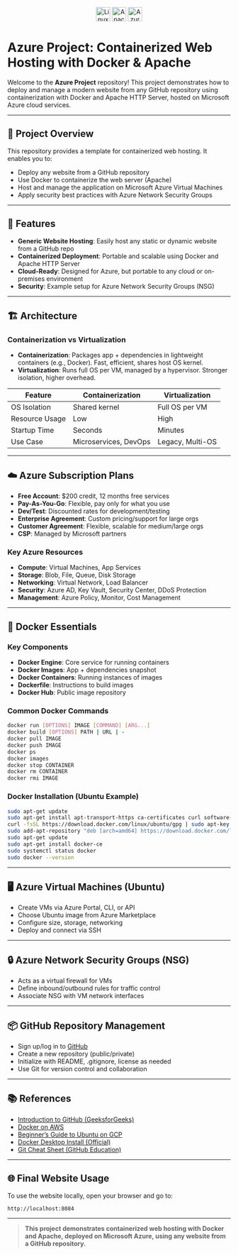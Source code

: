 <!-- Logos Row -->
<p align="center">
  <img src="https://img.shields.io/badge/Linux-000?logo=linux&logoColor=white" alt="Linux" height="32"/>
  <img src="https://img.shields.io/badge/Apache-D22128?logo=apache&logoColor=white" alt="Apache" height="32"/>
  <img src="https://img.shields.io/badge/Azure-0078D4?logo=microsoft-azure&logoColor=white" alt="Azure" height="32"/>
</p>

# Azure Project: Containerized Web Hosting with Docker & Apache

Welcome to the **Azure Project** repository! This project demonstrates how to deploy and manage a modern website from any GitHub repository using containerization with Docker and Apache HTTP Server, hosted on Microsoft Azure cloud services.

---

## 🚀 Project Overview

This repository provides a template for containerized web hosting. It enables you to:
- Deploy any website from a GitHub repository
- Use Docker to containerize the web server (Apache)
- Host and manage the application on Microsoft Azure Virtual Machines
- Apply security best practices with Azure Network Security Groups

---

## 🌟 Features
- **Generic Website Hosting**: Easily host any static or dynamic website from a GitHub repo
- **Containerized Deployment**: Portable and scalable using Docker and Apache HTTP Server
- **Cloud-Ready**: Designed for Azure, but portable to any cloud or on-premises environment
- **Security**: Example setup for Azure Network Security Groups (NSG)

---

## 🏗️ Architecture

### Containerization vs Virtualization
- **Containerization**: Packages app + dependencies in lightweight containers (e.g., Docker). Fast, efficient, shares host OS kernel.
- **Virtualization**: Runs full OS per VM, managed by a hypervisor. Stronger isolation, higher overhead.

| Feature         | Containerization         | Virtualization           |
|----------------|-------------------------|-------------------------|
| OS Isolation   | Shared kernel           | Full OS per VM          |
| Resource Usage | Low                     | High                    |
| Startup Time   | Seconds                 | Minutes                 |
| Use Case       | Microservices, DevOps   | Legacy, Multi-OS        |

---

## ☁️ Azure Subscription Plans
- **Free Account**: $200 credit, 12 months free services
- **Pay-As-You-Go**: Flexible, pay only for what you use
- **Dev/Test**: Discounted rates for development/testing
- **Enterprise Agreement**: Custom pricing/support for large orgs
- **Customer Agreement**: Flexible, scalable for medium/large orgs
- **CSP**: Managed by Microsoft partners

### Key Azure Resources
- **Compute**: Virtual Machines, App Services
- **Storage**: Blob, File, Queue, Disk Storage
- **Networking**: Virtual Network, Load Balancer
- **Security**: Azure AD, Key Vault, Security Center, DDoS Protection
- **Management**: Azure Policy, Monitor, Cost Management

---

## 🐳 Docker Essentials

### Key Components
- **Docker Engine**: Core service for running containers
- **Docker Images**: App + dependencies snapshot
- **Docker Containers**: Running instances of images
- **Dockerfile**: Instructions to build images
- **Docker Hub**: Public image repository

### Common Docker Commands
```sh
docker run [OPTIONS] IMAGE [COMMAND] [ARG...]
docker build [OPTIONS] PATH | URL | -
docker pull IMAGE
docker push IMAGE
docker ps
docker images
docker stop CONTAINER
docker rm CONTAINER
docker rmi IMAGE
```

### Docker Installation (Ubuntu Example)
```sh
sudo apt-get update
sudo apt-get install apt-transport-https ca-certificates curl software-properties-common
curl -fsSL https://download.docker.com/linux/ubuntu/gpg | sudo apt-key add -
sudo add-apt-repository "deb [arch=amd64] https://download.docker.com/linux/ubuntu $(lsb_release -cs) stable"
sudo apt-get update
sudo apt-get install docker-ce
sudo systemctl status docker
sudo docker --version
```

---

## 🖥️ Azure Virtual Machines (Ubuntu)
- Create VMs via Azure Portal, CLI, or API
- Choose Ubuntu image from Azure Marketplace
- Configure size, storage, networking
- Deploy and connect via SSH

---

## 🔒 Azure Network Security Groups (NSG)
- Acts as a virtual firewall for VMs
- Define inbound/outbound rules for traffic control
- Associate NSG with VM network interfaces

---

## 📦 GitHub Repository Management
- Sign up/log in to [GitHub](https://github.com)
- Create a new repository (public/private)
- Initialize with README, .gitignore, license as needed
- Use Git for version control and collaboration

---

## 📚 References
- [Introduction to GitHub (GeeksforGeeks)](https://www.geeksforgeeks.org/introduction-to-github/)
- [Docker on AWS](https://aws.amazon.com/docker/)
- [Beginner’s Guide to Ubuntu on GCP](https://www.geeksforgeeks.org/beginners-guide-to-using-ubuntu-on-google-cloud-platform-gcp/)
- [Docker Desktop Install (Official)](https://docs.docker.com/desktop/install/windows-install/)
- [Git Cheat Sheet (GitHub Education)](https://education.github.com/git-cheat-sheet-education.pdf)

---

## 🌐 Final Website Usage
To use the website locally, open your browser and go to:
```
http://localhost:8084
```

---

> **This project demonstrates containerized web hosting with Docker and Apache, deployed on Microsoft Azure, using any website from a GitHub repository.**
